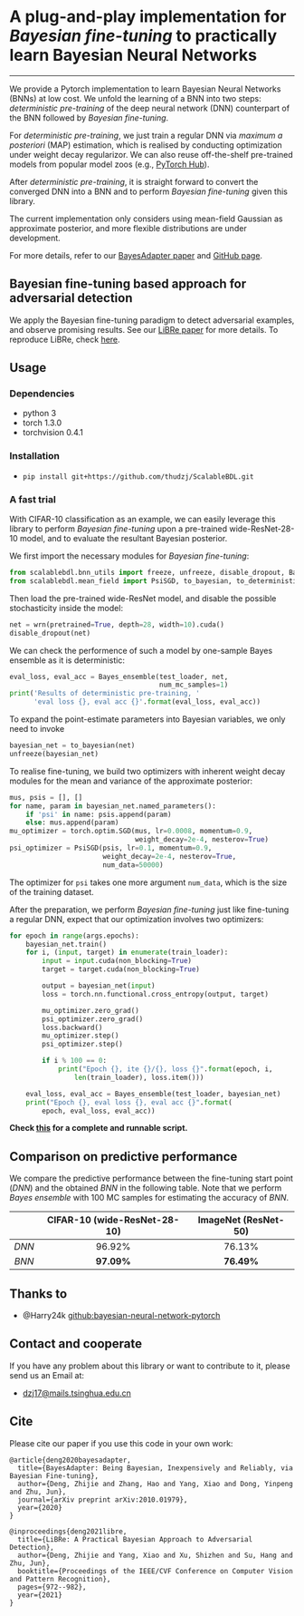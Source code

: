 # A plug-and-play implementation for *Bayesian fine-tuning* to practically learn Bayesian Neural Networks
---
We provide a Pytorch implementation to learn Bayesian Neural Networks (BNNs) at low cost. We unfold the learning of a BNN into two steps: *deterministic pre-training* of the deep neural network (DNN) counterpart of the BNN followed by *Bayesian fine-tuning*.


For *deterministic pre-training*, we just train a regular DNN via *maximum a posteriori* (MAP) estimation, which is realised by conducting optimization under weight decay regularizor. We can also reuse off-the-shelf pre-trained models from popular model zoos (e.g., [PyTorch Hub](https://pytorch.org/hub/)).


After *deterministic pre-training*, it is straight forward to convert the converged DNN into a BNN and to perform *Bayesian fine-tuning* given this library.

The current implementation only considers using mean-field Gaussian as approximate posterior, and more flexible distributions are under development.

For more details, refer to our [BayesAdapter paper](https://arxiv.org/pdf/2010.01979.pdf) and [GitHub page](https://thudzj.github.io/ScalableBDL/).

## Bayesian fine-tuning based approach for adversarial detection
We apply the Bayesian fine-tuning paradigm to detect adversarial examples, and observe promising results. See our [LiBRe paper](https://arxiv.org/pdf/2103.14835.pdf) for more details. To reproduce LiBRe, check [here](https://github.com/thudzj/ScalableBDL/tree/efficient/exps).

## Usage
### Dependencies
+ python 3
+ torch 1.3.0
+ torchvision 0.4.1

### Installation
+ `pip install git+https://github.com/thudzj/ScalableBDL.git`


### A fast trial
With CIFAR-10 classification as an example, we can easily leverage this library to perform *Bayesian fine-tuning* upon a pre-trained wide-ResNet-28-10 model, and to evaluate the resultant Bayesian posterior.

We first import the necessary modules for *Bayesian fine-tuning*:
```python
from scalablebdl.bnn_utils import freeze, unfreeze, disable_dropout, Bayes_ensemble
from scalablebdl.mean_field import PsiSGD, to_bayesian, to_deterministic
```

Then load the pre-trained wide-ResNet model, and disable the possible stochasticity inside the model:
```python
net = wrn(pretrained=True, depth=28, width=10).cuda()
disable_dropout(net)
```

We can check the performence of such a model by one-sample Bayes ensemble as it is deterministic:
```python
eval_loss, eval_acc = Bayes_ensemble(test_loader, net,
                                     num_mc_samples=1)
print('Results of deterministic pre-training, '
      'eval loss {}, eval acc {}'.format(eval_loss, eval_acc))
```

To expand the point-estimate parameters into Bayesian variables, we only need to invoke
```python
bayesian_net = to_bayesian(net)
unfreeze(bayesian_net)
```

To realise fine-tuning, we build two optimizers with inherent weight decay modules for the mean and variance of the approximate posterior:
```python
mus, psis = [], []
for name, param in bayesian_net.named_parameters():
    if 'psi' in name: psis.append(param)
    else: mus.append(param)
mu_optimizer = torch.optim.SGD(mus, lr=0.0008, momentum=0.9, 
                               weight_decay=2e-4, nesterov=True)
psi_optimizer = PsiSGD(psis, lr=0.1, momentum=0.9, 
                       weight_decay=2e-4, nesterov=True, 
                       num_data=50000)
```

The optimizer for `psi` takes one more argument `num_data`, which is the size of the training dataset.


After the preparation, we perform *Bayesian fine-tuning* just like fine-tuning a regular DNN, expect that our optimization involves two optimizers:
```python
for epoch in range(args.epochs):
    bayesian_net.train()
    for i, (input, target) in enumerate(train_loader):
        input = input.cuda(non_blocking=True)
        target = target.cuda(non_blocking=True)

        output = bayesian_net(input)
        loss = torch.nn.functional.cross_entropy(output, target)

        mu_optimizer.zero_grad()
        psi_optimizer.zero_grad()
        loss.backward()
        mu_optimizer.step()
        psi_optimizer.step()

        if i % 100 == 0:
            print("Epoch {}, ite {}/{}, loss {}".format(epoch, i,
                len(train_loader), loss.item()))

    eval_loss, eval_acc = Bayes_ensemble(test_loader, bayesian_net)
    print("Epoch {}, eval loss {}, eval acc {}".format(
        epoch, eval_loss, eval_acc))
```
 
**Check [this](https://github.com/thudzj/ScalableBDL/blob/master/demo.py) for a complete and runnable script.**


## Comparison on predictive performance
We compare the predictive performance between the fine-tuning start point (*DNN*) and the obtained *BNN* in the following table. Note that we perform *Bayes ensemble* with 100 MC samples for estimating the accuracy of *BNN*.

||CIFAR-10 (wide-ResNet-28-10)|ImageNet (ResNet-50)|
| :-------------: | :----------: | :-----------: |
|*DNN*|96.92%|76.13%|
|*BNN*|**97.09%**|**76.49%**|

## Thanks to
* @Harry24k [github:bayesian-neural-network-pytorch](https://github.com/Harry24k/bayesian-neural-network-pytorch)

## Contact and cooperate
If you have any problem about this library or want to contribute to it, please send us an Email at:
- dzj17@mails.tsinghua.edu.cn

## Cite
Please cite our paper if you use this code in your own work:
```
@article{deng2020bayesadapter,
  title={BayesAdapter: Being Bayesian, Inexpensively and Reliably, via Bayesian Fine-tuning},
  author={Deng, Zhijie and Zhang, Hao and Yang, Xiao and Dong, Yinpeng and Zhu, Jun},
  journal={arXiv preprint arXiv:2010.01979},
  year={2020}
}

@inproceedings{deng2021libre,
  title={LiBRe: A Practical Bayesian Approach to Adversarial Detection},
  author={Deng, Zhijie and Yang, Xiao and Xu, Shizhen and Su, Hang and Zhu, Jun},
  booktitle={Proceedings of the IEEE/CVF Conference on Computer Vision and Pattern Recognition},
  pages={972--982},
  year={2021}
}
```

